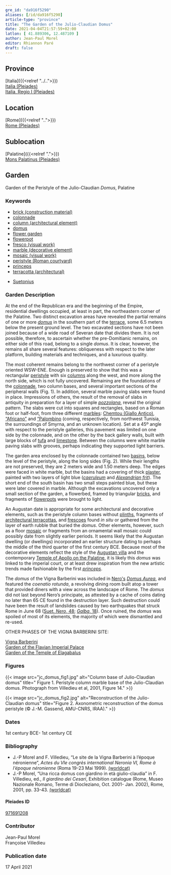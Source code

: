```yaml
---
gre_id: "da916f5290"
aliases: [/id/da916f5290]
article-type: "province"
title: "The Garden of the Julio-Claudian Domus"
date: 2021-04-04T21:57:59+02:00
latlon: [ 41.889306, 12.487109 ]
author: Jean-Paul Morel
editor: Rhiannon Paré
draft: false
---
```


## Province

[Italia]({{<relref "../..">}}) \
[Italia (Pleiades)](https://pleiades.stoa.org/places/1052) \
[Italia, Regio I (Pleiades)](https://pleiades.stoa.org/places/441075550)
<!-- -->
## Location

[Rome]({{<relref "..">}}) \
[Rome (Pleiades)](https://pleiades.stoa.org/places/423025)
<!-- -->
## Sublocation

[Palatine]({{<relref ".">}}) \
[Mons Palatinus (Pleiades)](https://pleiades.stoa.org/places/971691208)
<!-- -->
<!-- -->
<!-- -->
## Garden

Garden of the Peristyle of the Julio-Claudian *Domus*, Palatine
<!-- -->
### Keywords
<!-- -->
- [brick (construction material)](http://vocab.getty.edu/page/aat/300010463)
- [colonnade](http://vocab.getty.edu/page/aat/300002613)
- [column (architectural element)](http://vocab.getty.edu/page/aat/300001571)
- [domus](http://vocab.getty.edu/page/aat/300005506)
- [flower garden](http://vocab.getty.edu/page/aat/300008135)
- [flowerpot](http://vocab.getty.edu/page/aat/300194749)
- [fresco (visual work)](http://vocab.getty.edu/page/aat/300177433)
- [marble (decorative element)](http://vocab.getty.edu/page/aat/300011443)
- [mosaic (visual work)](http://vocab.getty.edu/page/aat/300015342)
- [peristyle (Roman courtyard)](http://vocab.getty.edu/page/aat/300080971)
- [princeps](https://www.britannica.com/topic/princeps)
- [terracotta (architectural)](http://vocab.getty.edu/page/aat/300010670)
<!-- -->
- [Suetonius](http://catalog.perseus.org/cite-collections/authors/urn:cite:perseus:author.1340)
<!-- -->
<!-- -->
### Garden Description
<!-- -->
At the end of the Republican era and the beginning of the Empire, residential dwellings occupied, at least in part, the northeastern corner of the Palatine.  Two distinct excavation areas have revealed the partial remains of one or more [*domus*](https://en.wikipedia.org/wiki/Domus) in the southern part of the [terrace](http://vocab.getty.edu/page/aat/300004182), some 6.5 meters below the present ground level. The two excavated sections have not been joined because of a wide road of Severan date that divides them.  It is not possible, therefore, to ascertain whether the pre-Domitianic remains, on either side of this road, belong to a single *domus*.  It is clear, however, the remains all share several features: obliqueness with respect to the later platform, building materials and techniques, and a luxurious quality.

The most coherent remains belong to the northwest corner of a peristyle oriented WSW-ENE. Enough is preserved to show that this was a rectangular [peristyle](https://en.wikipedia.org/wiki/Peristyle) with six [columns](http://vocab.getty.edu/page/aat/300001571) along the west, and more along the north side, which is not fully uncovered.  Remaining are the foundations of the [colonnade](http://vocab.getty.edu/page/aat/300002613), two column bases, and several important sections of the peripheral walls (Fig. 1).  In addition, several marble paving slabs were found in place.  Impressions of others, the result of the removal of slabs in antiquity in preparation for a layer of simple [*pozzolana*](https://en.wikipedia.org/wiki/Pozzolana), reveal the original pattern.  The slabs were cut into squares and rectangles, based on a Roman foot or half-foot, from three different [marbles]((http://vocab.getty.edu/page/aat/300011443)): [Chemtou (Giallo Antico)](http://www.oum.ox.ac.uk/corsi/stones/view/24), [“Africano”](http://www.oum.ox.ac.uk/corsi/stones/view/101) and [“Palombino](http://www.oum.ox.ac.uk/corsi/stones/view/13) (coming, respectively, from northwest Tunisia, the surroundings of Smyrna, and an unknown location).  Set at a 45º angle with respect to the peristyle galleries, this pavement was limited on one side by the colonnade, and on the other by the back gallery walls, built with large blocks of [tufa](https://en.wikipedia.org/wiki/Tufa) and [limestone](https://en.wikipedia.org/wiki/Limestone#Uses). Between the columns were white marble paving slabs with grooves, perhaps indicating they supported light barriers.

The garden area enclosed by the colonnade contained two [basins](http://vocab.getty.edu/page/aat/300045614), below the level of the peristyle, along the long sides (Fig. 2).  While their lengths are not preserved, they are 2 meters wide and 1.50 meters deep.  The edges were faced in white marble, but the basins had a covering of thick [plaster](http://vocab.getty.edu/page/aat/300014922), painted with two layers of light blue ([*caeruleum*](https://en.wikipedia.org/wiki/Egyptian_blue) and [*Alexandrian frit*](https://en.wikipedia.org/wiki/Frit)). The short end of the south basin has two small steps painted blue, but these were later covered in marble.  Although the excavations uncovered only a small section of the garden, a flowerbed, framed by triangular [bricks](http://vocab.getty.edu/page/aat/300010463), and fragments of [flowerpots](http://vocab.getty.edu/page/aat/300194749) were brought to light.

An Augustan date is appropriate for some architectural and decorative elements, such as the peristyle column bases without [plinths](http://vocab.getty.edu/page/aat/300001749), fragments of [architectural terracottas](http://vocab.getty.edu/page/aat/300010670), and [frescoes](http://vocab.getty.edu/page/aat/300177433) found *in situ* or gathered from the layer of earth rubble that buried the *domus*.  Other elements, however, such as a floor [mosaic](http://vocab.getty.edu/page/aat/300015342) or fragments from an ornamental wall mosaic could possibly date from slightly earlier periods. It seems likely that the Augustan dwelling (or dwellings) incorporated an earlier structure dating to perhaps the middle of the third quarter of the first century BCE.  Because most of the decorative elements reflect the style of the [Augustan villa](https://en.wikipedia.org/wiki/House_of_Augustus) and the contemporary [Temple of Apollo on the Palatine](https://en.wikipedia.org/wiki/Temple_of_Apollo_Palatinus), it is likely this *domus* was linked to the imperial court, or at least drew inspiration from the new artistic trends made fashionable by the first [*princeps*](https://en.wikipedia.org/wiki/Princeps).

The *domus* of the Vigna Barberini was included in [Nero's](https://en.wikipedia.org/wiki/Nero) [*Domus Aurea*](https://en.wikipedia.org/wiki/Domus_Aurea), and featured the *coenatio rotunda*, a revolving dining room built atop a tower that provided diners with a view across the landscape of Rome. The *domus* did not last beyond Nero’s principate, as attested by a cache of coins dating no later than 65 CE found in the destruction layer. Such destruction could have been the result of landslides caused by two earthquakes that struck Rome in June 68 ([Suet. *Nero*, 48](http://data.perseus.org/citations/urn:cts:latinLit:phi1348.abo016.perseus-lat1:48); [*Galba*, 18](http://data.perseus.org/citations/urn:cts:latinLit:phi1348.abo017.perseus-lat1:18)). Once ruined, the *domus* was spoiled of most of its elements, the majority of which were dismantled and re-used.
<!-- -->
OTHER PHASES OF THE VIGNA BARBERINI SITE:
<!-- -->
[Vigna Barberini]({{<relref"vigna_barberini">}})\
[Garden of the Flavian Imperial Palace]({{<relref"flavian_imperial_palace">}})\
[Garden of the Temple of Elagabalus]({{<relref"temple_of_elagabalus">}})
<!-- -->
### Figures
<!-- -->
{{< image src="jc_domus_fig1.jpg" alt="Column base of Julio-Claudian domus" title=" Figure 1. Peristyle column marble base of the Julio-Claudian domus. Photograph from Villedieu et al, 2001, Figure 14." >}}
<!-- -->
{{< image src="jc_domus_fig2.jpg" alt="Reconstruction of the Julio-Claudian domus" title="Figure 2. Axonometric reconstruction of the domus peristyle (© J.-M. Gassend, AMU-CNRS, IRAA)." >}}
<!-- -->
### Dates

1st century BCE- 1st century CE
<!-- -->
### Bibliography
<!-- -->
* J.-P Morel and F. Villedieu, “Le site de la Vigna Barberini à l’époque néronienne”, *Actes du VIe congrès international Neronia VI, Rome à l’époque néronienne* (Roma 19-23 Mai 1999). [(worldcat)](http://www.worldcat.org/oclc/51441167)
* J.-P Morel, “Una ricca domus con giardino in età giulio-claudia” in F. Villedieu, ed.,  *Il giardino dei Cesari*, Exhibition catalogue (Rome, Museo Nazionale Romano, Terme di Diocleziano, Oct. 2001- Jan. 2002), Rome, 2001, pp. 33-43. [(worldcat)](http://www.worldcat.org/oclc/5894435382)
<!-- -->
#### Pleiades ID

[971691208](https://pleiades.stoa.org/places/971691208)
<!-- -->
### Contributor

Jean-Paul Morel\
Françoise Villedieu
<!-- -->
### Publication date
<!-- -->
17 April 2021

